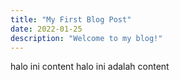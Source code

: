 ```yaml
---
title: "My First Blog Post"
date: 2022-01-25
description: "Welcome to my blog!"
---
```


halo ini content
halo ini adalah content
